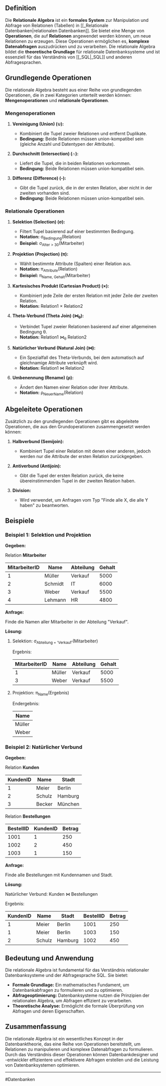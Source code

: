 ## Definition

Die **Relationale Algebra** ist ein **formales System** zur Manipulation und Abfrage von Relationen (Tabellen) in [[_Relationale Datenbanken|relationalen Datenbanken]]. 
Sie bietet eine Menge von **Operationen**, die auf **Relationen** angewendet werden können, um neue Relationen zu erzeugen. Diese Operationen ermöglichen es, **komplexe Datenabfragen** auszudrücken und zu verarbeiten. 
Die relationale Algebra bildet die **theoretische Grundlage** für relationale Datenbanksysteme und ist essenziell für das Verständnis von [[_SQL|_SQL]] und anderen Abfragesprachen.

## Grundlegende Operationen

Die relationale Algebra besteht aus einer Reihe von grundlegenden Operationen, die in zwei Kategorien unterteilt werden können: **Mengenoperationen** und **relationale Operationen**.

### Mengenoperationen

1. **Vereinigung (Union) (∪):**

   - Kombiniert die Tupel zweier Relationen und entfernt Duplikate.
   - **Bedingung:** Beide Relationen müssen union-kompatibel sein (gleiche Anzahl und Datentypen der Attribute).

2. **Durchschnitt (Intersection) (∩):**

   - Liefert die Tupel, die in beiden Relationen vorkommen.
   - **Bedingung:** Beide Relationen müssen union-kompatibel sein.

3. **Differenz (Difference) (-):**

   - Gibt die Tupel zurück, die in der ersten Relation, aber nicht in der zweiten vorhanden sind.
   - **Bedingung:** Beide Relationen müssen union-kompatibel sein.

### Relationale Operationen

1. **Selektion (Selection) (σ):**

   - Filtert Tupel basierend auf einer bestimmten Bedingung.
   - **Notation:** σ<sub>Bedingung</sub>(Relation)
   - **Beispiel:** σ<sub>Alter > 30</sub>(Mitarbeiter)

2. **Projektion (Projection) (π):**

   - Wählt bestimmte Attribute (Spalten) einer Relation aus.
   - **Notation:** π<sub>Attribute</sub>(Relation)
   - **Beispiel:** π<sub>Name, Gehalt</sub>(Mitarbeiter)

3. **Kartesisches Produkt (Cartesian Product) (×):**

   - Kombiniert jede Zeile der ersten Relation mit jeder Zeile der zweiten Relation.
   - **Notation:** Relation1 × Relation2

4. **Theta-Verbund (Theta Join) (⋈<sub>θ</sub>):**

   - Verbindet Tupel zweier Relationen basierend auf einer allgemeinen Bedingung θ.
   - **Notation:** Relation1 ⋈<sub>θ</sub> Relation2

5. **Natürlicher Verbund (Natural Join) (⋈):**

   - Ein Spezialfall des Theta-Verbunds, bei dem automatisch auf gleichnamige Attribute verknüpft wird.
   - **Notation:** Relation1 ⋈ Relation2

6. **Umbenennung (Rename) (ρ):**

   - Ändert den Namen einer Relation oder ihrer Attribute.
   - **Notation:** ρ<sub>NeuerName</sub>(Relation)

## Abgeleitete Operationen

Zusätzlich zu den grundlegenden Operationen gibt es abgeleitete Operationen, die aus den Grundoperationen zusammengesetzt werden können:

1. **Halbverbund (Semijoin):**

   - Kombiniert Tupel einer Relation mit denen einer anderen, jedoch werden nur die Attribute der ersten Relation zurückgegeben.

2. **Antiverbund (Antijoin):**

   - Gibt die Tupel der ersten Relation zurück, die keine übereinstimmenden Tupel in der zweiten Relation haben.

3. **Division:**

   - Wird verwendet, um Anfragen vom Typ "Finde alle X, die alle Y haben" zu beantworten.

## Beispiele

### Beispiel 1: Selektion und Projektion

**Gegeben:**

Relation **Mitarbeiter**

| MitarbeiterID | Name     | Abteilung | Gehalt |
|---------------|----------|-----------|--------|
| 1             | Müller   | Verkauf   | 5000   |
| 2             | Schmidt  | IT        | 6000   |
| 3             | Weber    | Verkauf   | 5500   |
| 4             | Lehmann  | HR        | 4800   |

**Anfrage:**

Finde die Namen aller Mitarbeiter in der Abteilung "Verkauf".

**Lösung:**

1. Selektion: σ<sub>Abteilung = 'Verkauf'</sub>(Mitarbeiter)

   Ergebnis:

   | MitarbeiterID | Name   | Abteilung | Gehalt |
   |---------------|--------|-----------|--------|
   | 1             | Müller | Verkauf   | 5000   |
   | 3             | Weber  | Verkauf   | 5500   |

2. Projektion: π<sub>Name</sub>(Ergebnis)

   Endergebnis:

   | Name   |
   |--------|
   | Müller |
   | Weber  |

### Beispiel 2: Natürlicher Verbund

**Gegeben:**

Relation **Kunden**

| KundenID | Name       | Stadt    |
|----------|------------|----------|
| 1        | Meier      | Berlin   |
| 2        | Schulz     | Hamburg  |
| 3        | Becker     | München  |

Relation **Bestellungen**

| BestellID | KundenID | Betrag |
|-----------|----------|--------|
| 1001      | 1        | 250    |
| 1002      | 2        | 450    |
| 1003      | 1        | 150    |

**Anfrage:**

Finde alle Bestellungen mit Kundennamen und Stadt.

**Lösung:**

Natürlicher Verbund: Kunden ⋈ Bestellungen

Ergebnis:

| KundenID | Name   | Stadt    | BestellID | Betrag |
|----------|--------|----------|-----------|--------|
| 1        | Meier  | Berlin   | 1001      | 250    |
| 1        | Meier  | Berlin   | 1003      | 150    |
| 2        | Schulz | Hamburg  | 1002      | 450    |

## Bedeutung und Anwendung

Die relationale Algebra ist fundamental für das Verständnis relationaler Datenbanksysteme und der Abfragesprache SQL. Sie bietet:

- **Formale Grundlage:** Ein mathematisches Fundament, um Datenbankabfragen zu formulieren und zu optimieren.
- **Abfrageoptimierung:** Datenbanksysteme nutzen die Prinzipien der relationalen Algebra, um Abfragen effizient zu verarbeiten.
- **Theoretische Analyse:** Ermöglicht die formale Überprüfung von Abfragen und deren Eigenschaften.

## Zusammenfassung

Die relationale Algebra ist ein wesentliches Konzept in der Datenbanktheorie, das eine Reihe von Operationen bereitstellt, um Relationen zu manipulieren und komplexe Datenabfragen zu formulieren. Durch das Verständnis dieser Operationen können Datenbankdesigner und -entwickler effizientere und effektivere Abfragen erstellen und die Leistung von Datenbanksystemen optimieren.

---

#Datenbanken